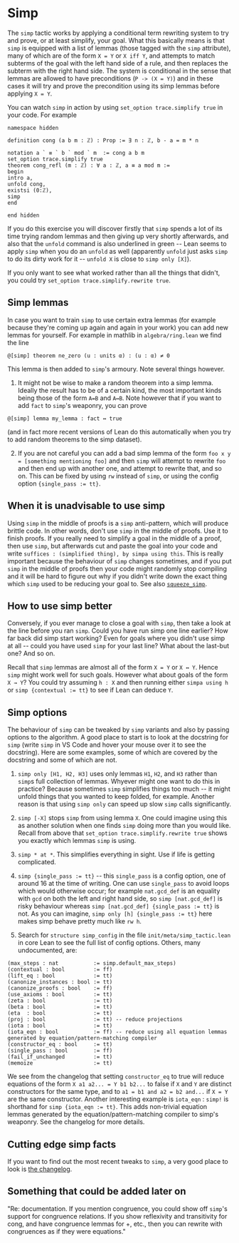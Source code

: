 # Simp

The `simp` tactic works by applying a conditional term rewriting system to try and prove, or at
least simplify, your goal. What this basically means is that `simp` is equipped with a list of
lemmas (those tagged with the `simp` attribute), many of which are of the form `X = Y` or `X iff Y`,
and attempts to match subterms of the goal with the left hand side of a rule, and then replaces the
subterm with the right hand side. The system is conditional in the sense that lemmas are allowed to
have preconditions (`P -> (X = Y)`) and in these cases it will try and prove the precondition using
its simp lemmas before applying `X = Y`.

You can watch `simp` in action by using `set_option trace.simplify true` in your code. For example

```lean
namespace hidden

definition cong (a b m : ℤ) : Prop := ∃ n : ℤ, b - a = m * n

notation a ` ≡ ` b ` mod ` m  := cong a b m
set_option trace.simplify true
theorem cong_refl (m : ℤ) : ∀ a : ℤ, a ≡ a mod m :=
begin
intro a,
unfold cong,
existsi (0:ℤ),
simp
end

end hidden
```

If you do this exercise you will discover firstly that `simp` spends a lot of its time trying random
lemmas and then giving up very shortly afterwards, and also that the `unfold` command is also
underlined in green -- Lean seems to apply `simp` when you do an `unfold` as well (apparently
`unfold` just asks `simp` to do its dirty work for it -- `unfold X` is close to `simp only [X]`).

If you only want to see what worked rather than all the things that didn't, you could try
`set_option trace.simplify.rewrite true`.

## Simp lemmas

In case you want to train `simp` to use certain extra lemmas (for example because they're coming up
again and again in your work) you can add new lemmas for yourself. For example in mathlib in
`algebra/ring.lean` we find the line

```lean
@[simp] theorem ne_zero (u : units α) : (u : α) ≠ 0
```

This lemma is then added to `simp`'s armoury. Note several things however.

1) It might not be wise to make a random theorem into a simp lemma. Ideally the result has to be of
a certain kind, the most important kinds being those of the form `A=B` and `A↔B`. Note however that
if you want to add `fact` to `simp`'s weaponry, you can prove

```lean
@[simp] lemma my_lemma : fact ↔ true
```

(and in fact more recent versions of Lean do this automatically when you try to add random theorems
to the simp dataset).

2) If you are not careful you can add a bad simp lemma of the form
`foo x y = [something mentioning foo]` and then `simp` will attempt to rewrite `foo` and then end up
with another one, and attempt to rewrite that, and so on. This can be fixed by using `rw` instead of
`simp`, or using the config option `{single_pass := tt}`.


## When it is unadvisable to use simp

Using `simp` in the middle of proofs is a `simp` anti-pattern, which will produce brittle code. In
other words, don't use `simp` in the middle of proofs. Use it to finish proofs. If you really need
to simplify a goal in the middle of a proof, then use `simp`, but afterwards cut and paste the goal
into your code and write `suffices : (simplified thing), by simpa using this`. This is really
important because the behaviour of `simp` changes sometimes, and if you put `simp` in the middle of
proofs then your code might randomly stop compiling and it will be hard to figure out why if you
didn't write down the exact thing which `simp` used to be reducing your goal to. See also
[`squeeze_simp`](https://leanprover-community.github.io/mathlib_docs/tactics.html#squeeze_simp%20/%20squeeze_simpa%20/%20squeeze_scope).

## How to use simp better

Conversely, if you ever manage to close a goal with `simp`, then take a look at the line before you
ran `simp`. Could you have run simp one line earlier? How far back did simp start working? Even for
goals where you didn't use simp at all -- could you have used `simp` for your last line? What about
the last-but one? And so on.

Recall that `simp` lemmas are almost all of the form `X = Y` or `X ↔ Y`. Hence `simp` might work
well for such goals. However what about goals of the form `X → Y`? You could try assuming `h : X`
and then running either `simpa using h` or `simp {contextual := tt}` to see if Lean can deduce `Y`.

## Simp options

The behaviour of `simp` can be tweaked by `simp` variants and also by passing options to the
algorithm. A good place to start is to look at the docstring for `simp` (write `simp` in VS Code and
hover your mouse over it to see the docstring). Here are some examples, some of which are covered by
the docstring and some of which are not.

1) `simp only [H1, H2, H3]` uses only lemmas `H1`, `H2`, and `H3` rather than `simp`s full
collection of lemmas. Whyever might one want to do this in practice? Because sometimes `simp`
simplifies things too much -- it might unfold things that you wanted to keep folded, for example.
Another reason is that using `simp only` can speed up slow `simp` calls significantly.

2) `simp [-X]` stops `simp` from using lemma `X`. One could imagine using this as another solution when one finds `simp` doing more than you would like. Recall from above that `set_option trace.simplify.rewrite true` shows you exactly which lemmas `simp` is using.

3) `simp * at *`. This simplifies everything in sight. Use if life is getting complicated.

4) `simp {single_pass := tt}` -- this `single_pass` is a config option, one of around 16 at the time of writing. One can use `single_pass` to avoid loops which would otherwise occur; for example `nat.gcd_def` is an equality with `gcd` on both the left and right hand side, so `simp [nat.gcd_def]` is risky behaviour whereas `simp [nat.gcd_def] {single_pass := tt}` is not. As you can imagine, `simp only [h] {single_pass := tt}` here makes simp behave pretty much like `rw h`.

5) Search for `structure simp_config` in the file `init/meta/simp_tactic.lean` in core Lean to see the full list of config options. Others, many undocumented, are:
```lean
(max_steps : nat           := simp.default_max_steps)
(contextual : bool         := ff)
(lift_eq : bool            := tt)
(canonize_instances : bool := tt)
(canonize_proofs : bool    := ff)
(use_axioms : bool         := tt)
(zeta : bool               := tt)
(beta : bool               := tt)
(eta  : bool               := tt)
(proj : bool               := tt) -- reduce projections
(iota : bool               := tt)
(iota_eqn : bool           := ff) -- reduce using all equation lemmas generated by equation/pattern-matching compiler
(constructor_eq : bool     := tt)
(single_pass : bool        := ff)
(fail_if_unchanged         := tt)
(memoize                   := tt)
```

We see from the changelog that setting `constructor_eq` to true will reduce equations of the form
`X a1 a2... = Y b1 b2...` to false if `X` and `Y` are distinct constructors for the same type, and
to `a1 = b1 and a2 = b2 and...` if `X = Y` are the same constructor. Another interesting example is
`iota_eqn` : `simp!` is shorthand for `simp {iota_eqn := tt}`. This adds non-trivial equation lemmas
generated by the equation/pattern-matching compiler to simp's weaponry. See the changelog for more
details.

## Cutting edge simp facts

If you want to find out the most recent tweaks to `simp`, a very good place to look is
[the changelog](https://github.com/leanprover-community/lean/blob/master/doc/changes.md).

## Something that could be added later on

"Re: documentation. If you mention congruence, you could show off `simp`'s support for congruence
relations. If you show reflexivity and transitivity for cong, and have congruence lemmas for +,
etc., then you can rewrite with congruences as if they were equations."
